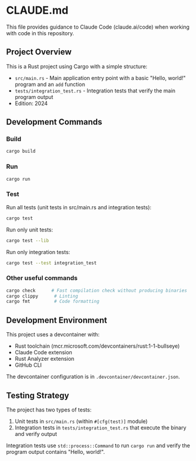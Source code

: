 # CLAUDE.md

This file provides guidance to Claude Code (claude.ai/code) when working with code in this repository.

## Project Overview

This is a Rust project using Cargo with a simple structure:
- `src/main.rs` - Main application entry point with a basic "Hello, world!" program and an `add` function
- `tests/integration_test.rs` - Integration tests that verify the main program output
- Edition: 2024

## Development Commands

### Build
```bash
cargo build
```

### Run
```bash
cargo run
```

### Test
Run all tests (unit tests in src/main.rs and integration tests):
```bash
cargo test
```

Run only unit tests:
```bash
cargo test --lib
```

Run only integration tests:
```bash
cargo test --test integration_test
```

### Other useful commands
```bash
cargo check      # Fast compilation check without producing binaries
cargo clippy      # Linting
cargo fmt         # Code formatting
```

## Development Environment

This project uses a devcontainer with:
- Rust toolchain (mcr.microsoft.com/devcontainers/rust:1-1-bullseye)
- Claude Code extension
- Rust Analyzer extension
- GitHub CLI

The devcontainer configuration is in `.devcontainer/devcontainer.json`.

## Testing Strategy

The project has two types of tests:
1. Unit tests in `src/main.rs` (within `#[cfg(test)]` module)
2. Integration tests in `tests/integration_test.rs` that execute the binary and verify output

Integration tests use `std::process::Command` to run `cargo run` and verify the program output contains "Hello, world!".